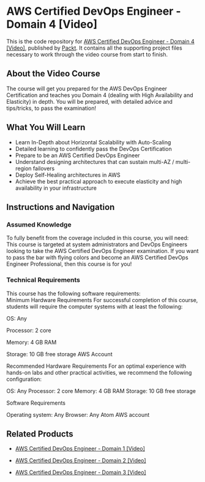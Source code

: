 # AWS Certified DevOps Engineer - Domain 4 [Video]
This is the code repository for [AWS Certified DevOps Engineer - Domain 4 [Video]](https://www.packtpub.com/virtualization-and-cloud/aws-certified-devops-engineer-domain-4-video?utm_source=github&utm_medium=repository&utm_campaign=9781789343564), published by [Packt](https://www.packtpub.com/?utm_source=github). It contains all the supporting project files necessary to work through the video course from start to finish.
## About the Video Course
The course will get you prepared for the AWS DevOps Engineer Certification and teaches you Domain 4 (dealing with High Availability and Elasticity) in depth. You will be prepared, with detailed advice and tips/tricks, to pass the examination!

<H2>What You Will Learn</H2>
<DIV class=book-info-will-learn-text>
<UL>
<LI>Learn In-Depth about Horizontal Scalability with Auto-Scaling 
<LI>Detailed learning to confidently pass the DevOps Certification&nbsp; 
<LI>Prepare to be an AWS Certified DevOps Engineer 
<LI>Understand designing architectures that can sustain multi-AZ / multi-region failovers 
<LI>Deploy Self-Healing architectures in AWS 
<LI>Achieve the best practical approach to execute elasticity and high availability in your infrastructure </LI></UL></DIV>

## Instructions and Navigation
### Assumed Knowledge
To fully benefit from the coverage included in this course, you will need:<br/>
This course is targeted at system administrators and DevOps Engineers looking to take the AWS Certified DevOps Engineer examination. If you want to pass the bar with flying colors and become an AWS Certified DevOps Engineer Professional, then this course is for you!
### Technical Requirements
This course has the following software requirements:<br/>
Minimum Hardware Requirements
For successful completion of this course, students will require the computer systems with at least the following:


OS: Any



Processor: 2 core



Memory:    4 GB RAM



Storage:     10 GB free storage
AWS Account


Recommended Hardware Requirements
For an optimal experience with hands-on labs and other practical activities, we recommend the following configuration:

OS: Any
Processor: 2 core
Memory:    4 GB RAM
Storage:     10 GB free storage

Software Requirements

Operating system: Any
Browser:  Any
Atom
AWS account

## Related Products
* [AWS Certified DevOps Engineer - Domain 1 [Video]](https://www.packtpub.com/virtualization-and-cloud/aws-certified-devops-engineer-domain-1-video?utm_source=github&utm_medium=repository&utm_campaign=9781789133080)

* [AWS Certified DevOps Engineer - Domain 2 [Video]](https://www.packtpub.com/virtualization-and-cloud/aws-certified-devops-engineer-domain-2-video?utm_source=github&utm_medium=repository&utm_campaign=9781789136104)

* [AWS Certified DevOps Engineer - Domain 3 [Video]](https://www.packtpub.com/virtualization-and-cloud/aws-certified-devops-engineer-domain-3-video-0?utm_source=github&utm_medium=repository&utm_campaign=9781789340396)

